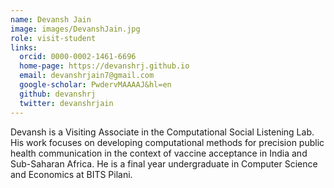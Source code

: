 ```yaml
---
name: Devansh Jain
image: images/DevanshJain.jpg
role: visit-student
links:
  orcid: 0000-0002-1461-6696
  home-page: https://devanshrj.github.io
  email: devanshrjain7@gmail.com
  google-scholar: PwdervMAAAAJ&hl=en
  github: devanshrj
  twitter: devanshrjain
---
```


Devansh is a Visiting Associate in the Computational Social Listening Lab. His work focuses on developing computational methods for precision public health communication in the context of vaccine acceptance in India and Sub-Saharan Africa. He is a final year undergraduate in Computer Science and Economics at BITS Pilani.
